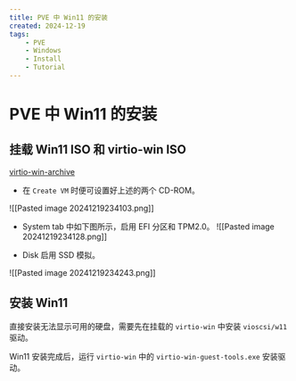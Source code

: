 ```yaml
---
title: PVE 中 Win11 的安装
created: 2024-12-19
tags:
    - PVE
    - Windows
    - Install
    - Tutorial
---
```


# PVE 中 Win11 的安装

## 挂载 Win11 ISO 和 virtio-win ISO

[virtio-win-archive](https://fedorapeople.org/groups/virt/virtio-win/direct-downloads/archive-virtio/)

- 在 `Create VM` 时便可设置好上述的两个 CD-ROM。

![[Pasted image 20241219234103.png]]

- System tab 中如下图所示，启用 EFI 分区和 TPM2.0。
![[Pasted image 20241219234128.png]]

- Disk 启用 SSD 模拟。

![[Pasted image 20241219234243.png]]

## 安装 Win11

直接安装无法显示可用的硬盘，需要先在挂载的 `virtio-win` 中安装 `vioscsi/w11` 驱动。

Win11 安装完成后，运行 `virtio-win` 中的 `virtio-win-guest-tools.exe` 安装驱动。
